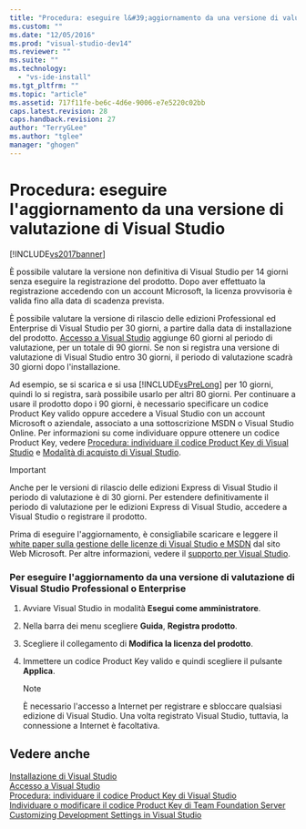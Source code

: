 ```yaml
---
title: "Procedura: eseguire l&#39;aggiornamento da una versione di valutazione di Visual Studio | Microsoft Docs"
ms.custom: ""
ms.date: "12/05/2016"
ms.prod: "visual-studio-dev14"
ms.reviewer: ""
ms.suite: ""
ms.technology: 
  - "vs-ide-install"
ms.tgt_pltfrm: ""
ms.topic: "article"
ms.assetid: 717f11fe-be6c-4d6e-9006-e7e5220c02bb
caps.latest.revision: 28
caps.handback.revision: 27
author: "TerryGLee"
ms.author: "tglee"
manager: "ghogen"
---
```

# Procedura: eseguire l&#39;aggiornamento da una versione di valutazione di Visual Studio
[!INCLUDE[vs2017banner](../code-quality/includes/vs2017banner.md)]

È possibile valutare la versione non definitiva di Visual Studio per 14 giorni senza eseguire la registrazione del prodotto.  Dopo aver effettuato la registrazione accedendo con un account Microsoft, la licenza provvisoria è valida fino alla data di scadenza prevista.  
  
 È possibile valutare la versione di rilascio delle edizioni Professional ed Enterprise di Visual Studio per 30 giorni, a partire dalla data di installazione del prodotto.  [Accesso a Visual Studio](../ide/signing-in-to-visual-studio.md) aggiunge 60 giorni al periodo di valutazione, per un totale di 90 giorni.  Se non si registra una versione di valutazione di Visual Studio entro 30 giorni, il periodo di valutazione scadrà 30 giorni dopo l'installazione.  
  
 Ad esempio, se si scarica e si usa [!INCLUDE[vsPreLong](../code-quality/includes/vsprelong_md.md)] per 10 giorni, quindi lo si registra, sarà possibile usarlo per altri 80 giorni.  Per continuare a usare il prodotto dopo i 90 giorni, è necessario specificare un codice Product Key valido oppure accedere a Visual Studio con un account Microsoft o aziendale, associato a una sottoscrizione MSDN o Visual Studio Online.  Per informazioni su come individuare oppure ottenere un codice Product Key, vedere [Procedura: individuare il codice Product Key di Visual Studio](../install/how-to-locate-the-visual-studio-product-key.md) e [Modalità di acquisto di Visual Studio](http://www.visualstudio.com/products/how-to-buy-vs).  
  
> [!IMPORTANT]
>  Anche per le versioni di rilascio delle edizioni Express di Visual Studio il periodo di valutazione è di 30 giorni.  Per estendere definitivamente il periodo di valutazione per le edizioni Express di Visual Studio, accedere a Visual Studio o registrare il prodotto.  
  
 Prima di eseguire l'aggiornamento, è consigliabile scaricare e leggere il [white paper sulla gestione delle licenze di Visual Studio e MSDN](http://www.microsoft.com/download/details.aspx?id=13350) dal sito Web Microsoft.  Per altre informazioni, vedere il [supporto per Visual Studio](http://support.microsoft.com/ph/1117/en-us).  
  
### Per eseguire l'aggiornamento da una versione di valutazione di Visual Studio Professional o Enterprise  
  
1.  Avviare Visual Studio in modalità **Esegui come amministratore**.  
  
2.  Nella barra dei menu scegliere **Guida**, **Registra prodotto**.  
  
3.  Scegliere il collegamento di **Modifica la licenza del prodotto**.  
  
4.  Immettere un codice Product Key valido e quindi scegliere il pulsante **Applica**.  
  
    > [!NOTE]
    >  È necessario l'accesso a Internet per registrare e sbloccare qualsiasi edizione di Visual Studio.  Una volta registrato Visual Studio, tuttavia, la connessione a Internet è facoltativa.  
  
## Vedere anche  
 [Installazione di Visual Studio](../Topic/Installing%20Visual%20Studio%202015.md)   
 [Accesso a Visual Studio](../ide/signing-in-to-visual-studio.md)   
 [Procedura: individuare il codice Product Key di Visual Studio](../install/how-to-locate-the-visual-studio-product-key.md)   
 [Individuare o modificare il codice Product Key di Team Foundation Server](../Topic/Locate%20or%20Change%20the%20Product%20Key%20for%20Team%20Foundation%20Server.md)   
 [Customizing Development Settings in Visual Studio](http://msdn.microsoft.com/it-it/22c4debb-4e31-47a8-8f19-16f328d7dcd3)